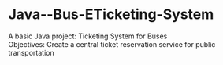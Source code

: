 # Java--Bus-ETicketing-System
A basic Java project: Ticketing System for Buses  
Objectives:
 Create a central ticket reservation service for public transportation
